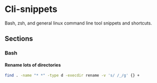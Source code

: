# Cli-snippets
Bash, zsh, and general linux command line tool snippets and shortcuts.

## Sections

### Bash

#### Rename lots of directories

```bash
find . -name "* *" -type d -execdir rename -v 's/ /_/g' {} +
```
